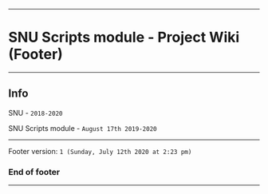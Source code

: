 
***

# SNU Scripts module - Project Wiki (Footer)

***

## Info

SNU - `2018-2020`

SNU Scripts module - `August 17th 2019-2020`

***

Footer version: `1 (Sunday, July 12th 2020 at 2:23 pm)`

### End of footer

***
